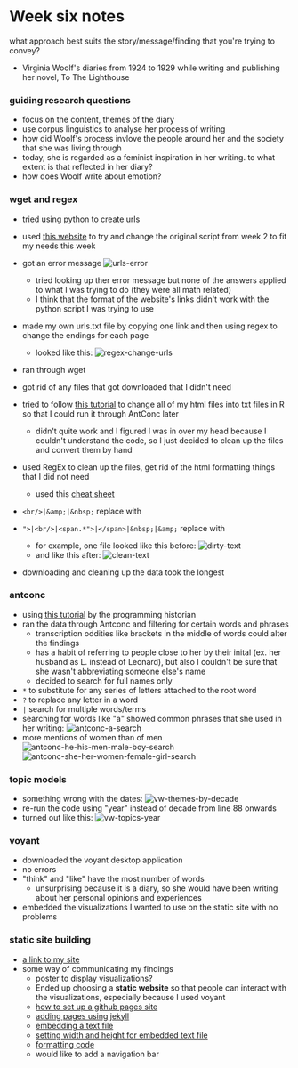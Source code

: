 # Week six notes

what approach best suits the story/message/finding that you're trying to convey?

- Virginia Woolf's diaries from 1924 to 1929 while writing and publishing her novel, To The Lighthouse

### guiding research questions
- focus on the content, themes of the diary
- use corpus linguistics to analyse her process of writing
- how did Woolf's process invlove the people around her and the society that she was living through
- today, she is regarded as a feminist inspiration in her writing. to what extent is that reflected in her diary?
- how does Woolf write about emotion? 

### wget and regex
- tried using python to create urls
- used [this website](https://stackoverflow.com/questions/4288973/whats-the-difference-between-s-and-d-in-python-string-formatting) to try and change the original script from week 2 to fit my needs this week
- got an error message
![urls-error](python-urls-error.png)
  - tried looking up ther error message but none of the answers applied to what I was trying to do (they were all math related)
  - I think that the format of the website's links didn't work with the python script I was trying to use
- made my own urls.txt file by copying one link and then using regex to change the endings for each page
  - looked like this: ![regex-change-urls](regex-change-urls.png)
- ran through wget
- got rid of any files that got downloaded that I didn't need
- tried to follow [this tutorial](https://stackoverflow.com/questions/15016462/create-a-corpus-from-many-html-files-in-r) to change all of my html files into txt files in R so that I could run it through AntConc later
  - didn't quite work and I figured I was in over my head because I couldn't understand the code, so I just decided to clean up the files and convert them by hand
- used RegEx to clean up the files, get rid of the html formatting things that I did not need
  - used this [cheat sheet](https://jdhao.github.io/2019/02/28/sublime_text_regex_cheat_sheet/)
- `<br/>|&amp;|&nbsp;` replace with ` `
- `">|<br/>|<span.*">|</span>|&nbsp;|&amp;` replace with ` `
  - for example, one file looked like this before: ![dirty-text](dirty-text.png)
  - and like this after: ![clean-text](clean-text.png)
  
- downloading and cleaning up the data took the longest
  
### antconc
- using [this tutorial](https://programminghistorian.org/en/lessons/corpus-analysis-with-antconc) by the programming historian
- ran the data through Antconc and filtering for certain words and phrases
  - transcription oddities like brackets in the middle of words could alter the findings
  - has a habit of referring to people close to her by their inital (ex. her husband as L. instead of Leonard), but also I couldn't be sure that she wasn't abbreviating someone else's name
  - decided to search for full names only
- `*` to substitute for any series of letters attached to the root word
- `?` to replace any letter in a word
- `|` search for multiple words/terms
- searching for words like "a" showed common phrases that she used in her writing: ![antconc-a-search](antconc-a-search.png)
- more mentions of women than of men
![antconc-he-his-men-male-boy-search](antconc-he-his-men-male-boy-search.png)
![antconc-she-her-women-female-girl-search](antconc-she-her-women-female-girl-search.png)
  
### topic models
- something wrong with the dates: ![vw-themes-by-decade](vw-themes-by-decade.png)
- re-run the code using "year" instead of decade from line 88 onwards
- turned out like this: ![vw-topics-year](vw-topics-year.png)
  
### voyant
  - downloaded the voyant desktop application
  - no errors
  - "think" and "like" have the most number of words
    - unsurprising because it is a diary, so she would have been writing about her personal opinions and experiences
  - embedded the visualizations I wanted to use on the static site with no problems

### static site building
- [a link to my site](https://paula-rodrigo.github.io/woolfdiaries.github.io/)
- some way of communicating my findings
  - poster to display visualizations?
  - Ended up choosing a **static website** so that people can interact with the visualizations, especially because I used voyant
  - [how to set up a github pages site](https://help.github.com/en/github/working-with-github-pages/creating-a-github-pages-site)
  - [adding pages using jekyll](https://help.github.com/en/github/working-with-github-pages/adding-content-to-your-github-pages-site-using-jekyll)
  - [embedding a text file](https://stackoverflow.com/questions/6348207/making-a-paragraph-in-html-contain-a-text-from-a-file)
  - [setting width and height for embedded text file](https://www.w3schools.com/tags/att_object_width.asp)
  - [formatting code](https://www.w3schools.com/tags/tag_code.asp#:~:text=The%20tag%20is%20used,CSS%20(see%20example%20below).)
  - would like to add a navigation bar
  
